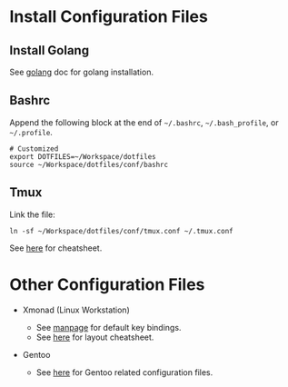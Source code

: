 # Install Configuration Files

## Install Golang

See [golang](doc/golang.md) doc for golang installation.

## Bashrc

Append the following block at the end of `~/.bashrc`, `~/.bash_profile`, or
`~/.profile`.

    # Customized
    export DOTFILES=~/Workspace/dotfiles
    source ~/Workspace/dotfiles/conf/bashrc

## Tmux

Link the file:

    ln -sf ~/Workspace/dotfiles/conf/tmux.conf ~/.tmux.conf

See [here](doc/tmux_cheatsheet.md) for cheatsheet.

# Other Configuration Files

- Xmonad (Linux Workstation)
  - See [manpage](https://xmonad.org/manpage.html) for default key bindings.
  - See [here](doc/xmonad_cheatsheet.md) for layout cheatsheet.

- Gentoo
  - See [here](doc/gentoo.md) for Gentoo related configuration files.

